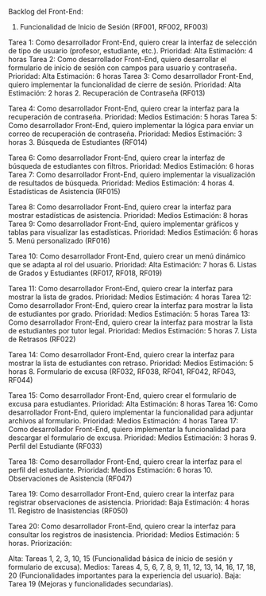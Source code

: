 Backlog del Front-End:

1. Funcionalidad de Inicio de Sesión (RF001, RF002, RF003)

Tarea 1: Como desarrollador Front-End, quiero crear la interfaz de selección de tipo de usuario (profesor, estudiante, etc.).
Prioridad: Alta
Estimación: 4 horas
Tarea 2: Como desarrollador Front-End, quiero desarrollar el formulario de inicio de sesión con campos para usuario y contraseña.
Prioridad: Alta
Estimación: 6 horas
Tarea 3: Como desarrollador Front-End, quiero implementar la funcionalidad de cierre de sesión.
Prioridad: Alta
Estimación: 2 horas
2. Recuperación de Contraseña (RF013)

Tarea 4: Como desarrollador Front-End, quiero crear la interfaz para la recuperación de contraseña.
Prioridad: Medios
Estimación: 5 horas
Tarea 5: Como desarrollador Front-End, quiero implementar la lógica para enviar un correo de recuperación de contraseña.
Prioridad: Medios
Estimación: 3 horas
3. Búsqueda de Estudiantes (RF014)

Tarea 6: Como desarrollador Front-End, quiero crear la interfaz de búsqueda de estudiantes con filtros.
Prioridad: Medios
Estimación: 6 horas
Tarea 7: Como desarrollador Front-End, quiero implementar la visualización de resultados de búsqueda.
Prioridad: Medios
Estimación: 4 horas
4. Estadísticas de Asistencia (RF015)

Tarea 8: Como desarrollador Front-End, quiero crear la interfaz para mostrar estadísticas de asistencia.
Prioridad: Medios
Estimación: 8 horas
Tarea 9: Como desarrollador Front-End, quiero implementar gráficos y tablas para visualizar las estadísticas.
Prioridad: Medios
Estimación: 6 horas
5. Menú personalizado (RF016)

Tarea 10: Como desarrollador Front-End, quiero crear un menú dinámico que se adapta al rol del usuario.
Prioridad: Alta
Estimación: 7 horas
6. Listas de Grados y Estudiantes (RF017, RF018, RF019)

Tarea 11: Como desarrollador Front-End, quiero crear la interfaz para mostrar la lista de grados.
Prioridad: Medios
Estimación: 4 horas
Tarea 12: Como desarrollador Front-End, quiero crear la interfaz para mostrar la lista de estudiantes por grado.
Prioridad: Medios
Estimación: 5 horas
Tarea 13: Como desarrollador Front-End, quiero crear la interfaz para mostrar la lista de estudiantes por tutor legal.
Prioridad: Medios
Estimación: 5 horas
7. Lista de Retrasos (RF022)

Tarea 14: Como desarrollador Front-End, quiero crear la interfaz para mostrar la lista de estudiantes con retraso.
Prioridad: Medios
Estimación: 5 horas
8. Formulario de excusa (RF032, RF038, RF041, RF042, RF043, RF044)

Tarea 15: Como desarrollador Front-End, quiero crear el formulario de excusa para estudiantes.
Prioridad: Alta
Estimación: 8 horas
Tarea 16: Como desarrollador Front-End, quiero implementar la funcionalidad para adjuntar archivos al formulario.
Prioridad: Medios
Estimación: 4 horas
Tarea 17: Como desarrollador Front-End, quiero implementar la funcionalidad para descargar el formulario de excusa.
Prioridad: Medios
Estimación: 3 horas
9. Perfil del Estudiante (RF033)

Tarea 18: Como desarrollador Front-End, quiero crear la interfaz para el perfil del estudiante.
Prioridad: Medios
Estimación: 6 horas
10. Observaciones de Asistencia (RF047)

Tarea 19: Como desarrollador Front-End, quiero crear la interfaz para registrar observaciones de asistencia.
Prioridad: Baja
Estimación: 4 horas
11. Registro de Inasistencias (RF050)

Tarea 20: Como desarrollador Front-End, quiero crear la interfaz para consultar los registros de inasistencia.
Prioridad: Medios
Estimación: 5 horas.
Priorización:

Alta: Tareas 1, 2, 3, 10, 15 (Funcionalidad básica de inicio de sesión y formulario de excusa).
Medios: Tareas 4, 5, 6, 7, 8, 9, 11, 12, 13, 14, 16, 17, 18, 20 (Funcionalidades importantes para la experiencia del usuario).
Baja: Tarea 19 (Mejoras y funcionalidades secundarias).
